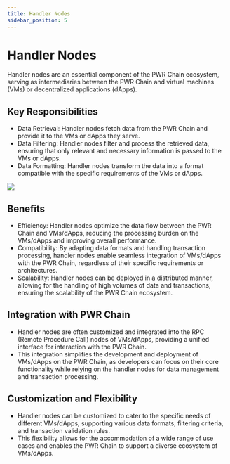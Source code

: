 ```yaml
---
title: Handler Nodes
sidebar_position: 5
---
```


# Handler Nodes

Handler nodes are an essential component of the PWR Chain ecosystem, serving as intermediaries between the PWR Chain and virtual machines (VMs) or decentralized applications (dApps).

## Key Responsibilities

- Data Retrieval: Handler nodes fetch data from the PWR Chain and provide it to the VMs or dApps they serve.
- Data Filtering: Handler nodes filter and process the retrieved data, ensuring that only relevant and necessary information is passed to the VMs or dApps.
- Data Formatting: Handler nodes transform the data into a format compatible with the specific requirements of the VMs or dApps.

<img src="/img/tx-processing.avif" />

## Benefits

- Efficiency: Handler nodes optimize the data flow between the PWR Chain and VMs/dApps, reducing the processing burden on the VMs/dApps and improving overall performance.
- Compatibility: By adapting data formats and handling transaction processing, handler nodes enable seamless integration of VMs/dApps with the PWR Chain, regardless of their specific requirements or architectures.
- Scalability: Handler nodes can be deployed in a distributed manner, allowing for the handling of high volumes of data and transactions, ensuring the scalability of the PWR Chain ecosystem.

## Integration with PWR Chain

- Handler nodes are often customized and integrated into the RPC (Remote Procedure Call) nodes of VMs/dApps, providing a unified interface for interaction with the PWR Chain.
- This integration simplifies the development and deployment of VMs/dApps on the PWR Chain, as developers can focus on their core functionality while relying on the handler nodes for data management and transaction processing.

## Customization and Flexibility

- Handler nodes can be customized to cater to the specific needs of different VMs/dApps, supporting various data formats, filtering criteria, and transaction validation rules.
- This flexibility allows for the accommodation of a wide range of use cases and enables the PWR Chain to support a diverse ecosystem of VMs/dApps.
